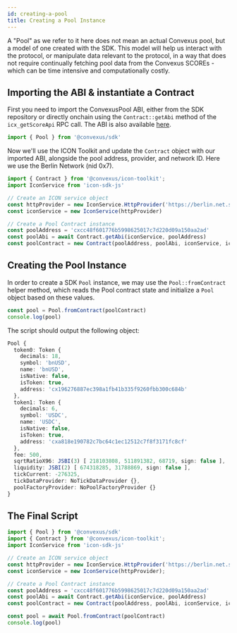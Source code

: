 ```yaml
---
id: creating-a-pool
title: Creating a Pool Instance
---
```


A "Pool" as we refer to it here does not mean an actual Convexus pool, but a model of one created with the SDK. This model will help us interact with the protocol, or manipulate data relevant to the protocol, in a way that does not require continually fetching pool data from the Convexus SCOREs - which can be time intensive and computationally costly.

## Importing the ABI & instantiate a Contract

First you need to import the ConvexusPool ABI, either from the SDK repository or directly onchain using the `Contract::getAbi` method of the `icx_getScoreApi` RPC call. The ABI is also available [here](https://github.com/Convexus-Protocol/convexus-sdk-js/blob/master/packages/sdk/src/artifacts/contracts/ConvexusPool/ConvexusPool.json).

```typescript
import { Pool } from '@convexus/sdk'
```

Now we'll use the ICON Toolkit and update the `Contract` object with our imported ABI, alongside the pool address, provider, and network ID. Here we use the Berlin Network (nid 0x7).

```typescript
import { Contract } from '@convexus/icon-toolkit';
import IconService from 'icon-sdk-js'

// Create an ICON service object
const httpProvider = new IconService.HttpProvider('https://berlin.net.solidwallet.io/api/v3')
const iconService = new IconService(httpProvider)

// Create a Pool Contract instance
const poolAddress = 'cxcc48f601776b5998625017c7d220d09a150aa2ad'
const poolAbi = await Contract.getAbi(iconService, poolAddress)
const poolContract = new Contract(poolAddress, poolAbi, iconService, iconService, 7)
```

## Creating the Pool Instance

In order to create a SDK `Pool` instance, we may use the `Pool::fromContract` helper method, which reads the Pool contract state and initialize a `Pool` object based on these values.

```typescript
const pool = Pool.fromContract(poolContract)
console.log(pool)
```

The script should output the following object:

```typescript
Pool {
  token0: Token {
    decimals: 18,
    symbol: 'bnUSD',
    name: 'bnUSD',
    isNative: false,
    isToken: true,
    address: 'cx196276887ec398a1fb41b335f9260fbb300c684b'
  },
  token1: Token {
    decimals: 6,
    symbol: 'USDC',
    name: 'USDC',
    isNative: false,
    isToken: true,
    address: 'cxa818e190782c7bc64c1ec12512c7f8f3171fc8cf'
  },
  fee: 500,
  sqrtRatioX96: JSBI(3) [ 218103808, 511891382, 68719, sign: false ],
  liquidity: JSBI(2) [ 674318285, 31788869, sign: false ],
  tickCurrent: -276325,
  tickDataProvider: NoTickDataProvider {},
  poolFactoryProvider: NoPoolFactoryProvider {}
}
```

## The Final Script

```typescript
import { Pool } from '@convexus/sdk'
import { Contract } from '@convexus/icon-toolkit';
import IconService from 'icon-sdk-js'

// Create an ICON service object
const httpProvider = new IconService.HttpProvider('https://berlin.net.solidwallet.io/api/v3');
const iconService = new IconService(httpProvider);

// Create a Pool Contract instance
const poolAddress = 'cxcc48f601776b5998625017c7d220d09a150aa2ad'
const poolAbi = await Contract.getAbi(iconService, poolAddress)
const poolContract = new Contract(poolAddress, poolAbi, iconService, iconService, 7);

const pool = await Pool.fromContract(poolContract)
console.log(pool)
```
